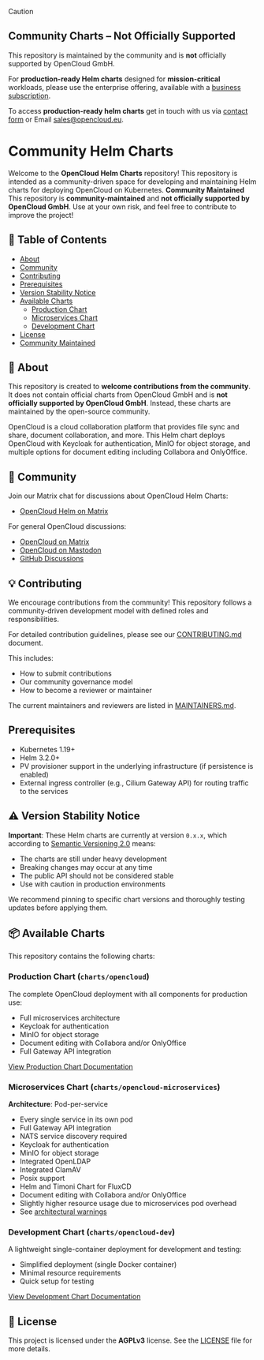 > [!CAUTION]
> ## Community Charts – Not Officially Supported
> This repository is maintained by the community and is **not** officially supported by OpenCloud GmbH.  
>  
> For **production-ready Helm charts** designed for **mission-critical** workloads, please use the enterprise offering, available with a [business subscription](https://opencloud.eu/en/product/service-and-support).  
>  
> To access **production-ready helm charts** get in touch with us via [contact form](https://opencloud.eu/en/contact-us) or Email [sales@opencloud.eu](mailto:sales@opencloud.eu).

# Community Helm Charts

Welcome to the **OpenCloud Helm Charts** repository! This repository is intended as a community-driven space for developing and maintaining Helm charts for deploying OpenCloud on Kubernetes.
**Community Maintained** This repository is **community-maintained** and **not officially supported by OpenCloud GmbH**. Use at your own risk, and feel free to contribute to improve the project!

## 📑 Table of Contents

- [About](#-about)
- [Community](#-community)
- [Contributing](#-contributing)
- [Prerequisites](#prerequisites)
- [Version Stability Notice](#⚠️-version-stability-notice)
- [Available Charts](#-available-charts)
  - [Production Chart](#production-chart-chartsopencloud)
  - [Microservices Chart](#microservices-chart-chartsopencloud-microservices)
  - [Development Chart](#development-chart-chartsopencloud-dev)
- [License](#-license)
- [Community Maintained](#community-maintained)

## 🚀 About

This repository is created to **welcome contributions from the community**. It does not contain official charts from OpenCloud GmbH and is **not officially supported by OpenCloud GmbH**. Instead, these charts are maintained by the open-source community.

OpenCloud is a cloud collaboration platform that provides file sync and share, document collaboration, and more. This Helm chart deploys OpenCloud with Keycloak for authentication, MinIO for object storage, and multiple options for document editing including Collabora and OnlyOffice.

## 💬 Community

Join our Matrix chat for discussions about OpenCloud Helm Charts:
- [OpenCloud Helm on Matrix](https://matrix.to/#/%23opencloud-helm:matrix.org)

For general OpenCloud discussions:
- [OpenCloud on Matrix](https://matrix.to/#/%23opencloud:matrix.org)
- [OpenCloud on Mastodon](https://social.opencloud.eu/@OpenCloud)
- [GitHub Discussions](https://github.com/orgs/opencloud-eu/discussions)

## 💡 Contributing

We encourage contributions from the community! This repository follows a community-driven development model with defined roles and responsibilities.

For detailed contribution guidelines, please see our [CONTRIBUTING.md](./CONTRIBUTING.md) document.

This includes:
- How to submit contributions
- Our community governance model
- How to become a reviewer or maintainer

The current maintainers and reviewers are listed in [MAINTAINERS.md](./MAINTAINERS.md).

## Prerequisites

- Kubernetes 1.19+
- Helm 3.2.0+
- PV provisioner support in the underlying infrastructure (if persistence is enabled)
- External ingress controller (e.g., Cilium Gateway API) for routing traffic to the services

## ⚠️ Version Stability Notice

**Important**: These Helm charts are currently at version `0.x.x`, which according to [Semantic Versioning 2.0](https://semver.org/spec/v2.0.0.html#spec-item-4) means:
- The charts are still under heavy development
- Breaking changes may occur at any time
- The public API should not be considered stable
- Use with caution in production environments

We recommend pinning to specific chart versions and thoroughly testing updates before applying them.

## 📦 Available Charts

This repository contains the following charts:

### Production Chart (`charts/opencloud`)

The complete OpenCloud deployment with all components for production use:

- Full microservices architecture
- Keycloak for authentication
- MinIO for object storage
- Document editing with Collabora and/or OnlyOffice
- Full Gateway API integration

[View Production Chart Documentation](./charts/opencloud/README.md)

### Microservices Chart (`charts/opencloud-microservices`)

**Architecture**: Pod-per-service
- Every single service in its own pod
- Full Gateway API integration
- NATS service discovery required
- Keycloak for authentication
- MinIO for object storage
- Integrated OpenLDAP 
- Integrated ClamAV
- Posix support
- Helm and Timoni Chart for FluxCD
- Document editing with Collabora and/or OnlyOffice
- Slightly higher resource usage due to microservices pod overhead
- See [architectural warnings](./charts/opencloud-microservices/README.md#architectural-considerations)

### Development Chart (`charts/opencloud-dev`)

A lightweight single-container deployment for development and testing:

- Simplified deployment (single Docker container)
- Minimal resource requirements
- Quick setup for testing

[View Development Chart Documentation](./charts/opencloud-dev/README.md)

## 📜 License

This project is licensed under the **AGPLv3** license. See the [LICENSE](LICENSE) file for more details.


